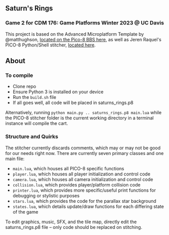 ## Saturn's Rings
### Game 2 for CDM 176: Game Platforms Winter 2023 @ UC Davis

This project is based on the Advanced Microplatform Template by @matthughson, [located on the Pico-8 BBS here](https://www.lexaloffle.com/bbs/?tid=28793), as well as Jeren Raquel's PICO-8 Python/Shell stitcher, [located here](https://github.com/JerenRaquel/pico8-stitcher).

## About

### To compile
- Clone repo
- Ensure Python 3 is installed on your device
- Run the `build.sh` file
- If all goes well, all code will be placed in saturns_rings.p8

Alternatively, running `python main.py .. saturns_rings.p8 main.lua` while the PICO-8 stitcher folder is the current working directory in a terminal instance will compile the cart.

### Structure and Quirks
The stitcher currently discards comments, which may or may not be good for our needs right now. There are currently seven primary classes and one main file:
- `main.lua`, which houses all PICO-8 specific functions
- `player.lua`, which houses all player initialization and control code
- `camera.lua`, which houses all camera initialization and control code
- `collision.lua`, which provides player/platform collision code
- `printer.lua`, which provides more specific/useful print functions for debugging or stylistic purposes
- `stars.lua`, which provides the code for the parallax star background
- `states.lua`, which details update/draw functions for each differing state of the game

To edit graphics, music, SFX, and the tile map, directly edit the saturns_rings.p8 file – only code should be replaced on stitching.
